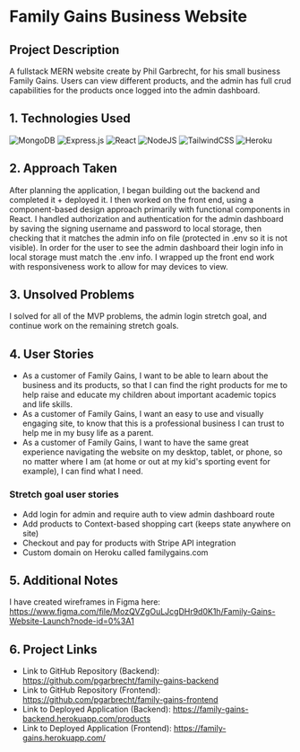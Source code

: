 # Family Gains Business Website
## Project Description
A fullstack MERN website create by Phil Garbrecht, for his small business Family Gains. Users can view different products, and the admin has full crud capabilities for the products once logged into the admin dashboard.

## 1. Technologies Used
![MongoDB](https://img.shields.io/badge/MongoDB-%234ea94b.svg?style=for-the-badge&logo=mongodb&logoColor=white) ![Express.js](https://img.shields.io/badge/express.js-%23404d59.svg?style=for-the-badge&logo=express&logoColor=%2361DAFB) ![React](https://img.shields.io/badge/react-%2320232a.svg?style=for-the-badge&logo=react&logoColor=%2361DAFB) ![NodeJS](https://img.shields.io/badge/node.js-6DA55F?style=for-the-badge&logo=node.js&logoColor=white) ![TailwindCSS](https://img.shields.io/badge/tailwindcss-%2338B2AC.svg?style=for-the-badge&logo=tailwind-css&logoColor=white) ![Heroku](https://img.shields.io/badge/heroku-%23430098.svg?style=for-the-badge&logo=heroku&logoColor=white)

## 2. Approach Taken
After planning the application, I began building out the backend and completed it + deployed it. I then worked on the front end, using a component-based design approach primarily with functional components in React. I handled authorization and authentication for the admin dashboard by saving the signing username and password to local storage, then checking that it matches the admin info on file (protected in .env so it is not visible). In order for the user to see the admin dashboard their login info in local storage must match the .env info. I wrapped up the front end work with responsiveness work to allow for may devices to view.

## 3. Unsolved Problems
I solved for all of the MVP problems, the admin login stretch goal, and continue work on the remaining stretch goals.

## 4. User Stories
* As a customer of Family Gains, I want to be able to learn about the business and its products, so that I can find the right products for me to help raise and educate my children about important academic topics and life skills.
* As a customer of Family Gains, I want an easy to use and visually engaging site, to know that this is a professional business I can trust to help me in my busy life as a parent.
* As a customer of Family Gains, I want to have the same great experience navigating the website on my desktop, tablet, or phone, so no matter where I am (at home or out at my kid's sporting event for example), I can find what I need.

### Stretch goal user stories
* Add login for admin and require auth to view admin dashboard route
* Add products to Context-based shopping cart (keeps state anywhere on site)
* Checkout and pay for products with Stripe API integration
* Custom domain on Heroku called familygains.com

## 5. Additional Notes
I have created wireframes in Figma here:
https://www.figma.com/file/MozQVZgOuLJcgDHr9d0K1h/Family-Gains-Website-Launch?node-id=0%3A1

## 6. Project Links
* Link to GitHub Repository (Backend): https://github.com/pgarbrecht/family-gains-backend
* Link to GitHub Repository (Frontend): https://github.com/pgarbrecht/family-gains-frontend
* Link to Deployed Application (Backend): https://family-gains-backend.herokuapp.com/products
* Link to Deployed Application (Frontend): https://family-gains.herokuapp.com/